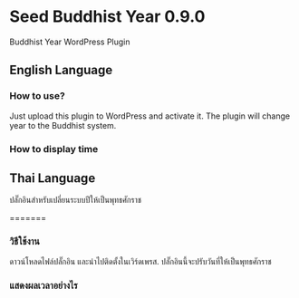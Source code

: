 # Seed Buddhist Year 0.9.0
Buddhist Year WordPress Plugin

## English Language

### How to use?
Just upload this plugin to WordPress and activate it. The plugin will change year to the Buddhist system.

### How to display time

<?php echo seed_buddhist_year ( $format , $timestamp ) ?>

## Thai Language
ปลั๊กอินสำหรับเปลี่ยนระบบปีให้เป็นพุทธศักราช

=======
### วิธีใช้งาน
ดาวน์โหลดไฟล์ปลั๊กอิน และนำไปติดตั้งในเวิร์ดเพรส. ปลั๊กอินนี้จะปรับวันที่ให้เป็นพุทธศักราช

### แสดงผลเวลาอย่างไร

<?php echo seed_buddhist_year ( $format , $timestamp ) ?>
